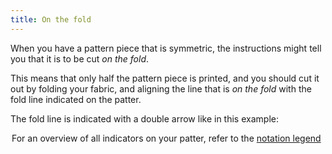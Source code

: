```yaml
---
title: On the fold
---
```

When you have a pattern piece that is symmetric, the instructions might tell you that it is to be cut *on the fold*.

This means that only half the pattern piece is printed, and you should cut it out by folding your fabric, and 
aligning the line that is _on the fold_ with the fold line indicated on the patter.

The fold line is indicated with a double arrow like in this example:

<Legend part="cutonfold" caption="A cut-on-fold indicator" />

<Tip>

For an overview of all indicators on your patter, 
refer to the [notation legend](/docs/about/patterns/notation/)

</Tip>
